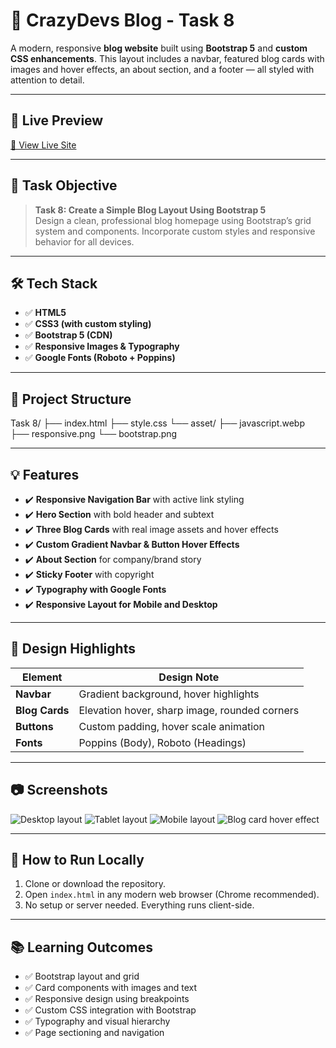 # 📰 CrazyDevs Blog - Task 8

A modern, responsive **blog website** built using **Bootstrap 5** and **custom CSS enhancements**. This layout includes a navbar, featured blog cards with images and hover effects, an about section, and a footer — all styled with attention to detail.

---

## 🔗 Live Preview

[🚀 View Live Site](https://phenomenal-gingersnap-3516bf.netlify.app/)

---

## 📌 Task Objective

> **Task 8: Create a Simple Blog Layout Using Bootstrap 5**  
Design a clean, professional blog homepage using Bootstrap’s grid system and components. Incorporate custom styles and responsive behavior for all devices.

---

## 🛠️ Tech Stack

- ✅ **HTML5**  
- ✅ **CSS3 (with custom styling)**  
- ✅ **Bootstrap 5 (CDN)**  
- ✅ **Responsive Images & Typography**  
- ✅ **Google Fonts (Roboto + Poppins)**

---

## 📄 Project Structure
Task 8/
├── index.html 
├── style.css 
└── asset/
├── javascript.webp
├── responsive.png
└── bootstrap.png

---

## 💡 Features

- ✔️ **Responsive Navigation Bar** with active link styling
- ✔️ **Hero Section** with bold header and subtext
- ✔️ **Three Blog Cards** with real image assets and hover effects
- ✔️ **Custom Gradient Navbar & Button Hover Effects**
- ✔️ **About Section** for company/brand story
- ✔️ **Sticky Footer** with copyright
- ✔️ **Typography with Google Fonts**
- ✔️ **Responsive Layout for Mobile and Desktop**

---

## 🎨 Design Highlights

| Element        | Design Note                                   |
|----------------|-----------------------------------------------|
| **Navbar**     | Gradient background, hover highlights         |
| **Blog Cards** | Elevation hover, sharp image, rounded corners |
| **Buttons**    | Custom padding, hover scale animation         |
| **Fonts**      | Poppins (Body), Roboto (Headings)             |

---

## 📷 Screenshots

![Desktop layout](screenshots/desktop.png)
![Tablet layout](screenshots/tablet.png)
![Mobile layout](screenshots/mobile.png)
![Blog card hover effect](screenshots/hover.png)

---

## 🚀 How to Run Locally

1. Clone or download the repository.
2. Open `index.html` in any modern web browser (Chrome recommended).
3. No setup or server needed. Everything runs client-side.

---

## 📚 Learning Outcomes

- ✅ Bootstrap layout and grid
- ✅ Card components with images and text
- ✅ Responsive design using breakpoints
- ✅ Custom CSS integration with Bootstrap
- ✅ Typography and visual hierarchy
- ✅ Page sectioning and navigation